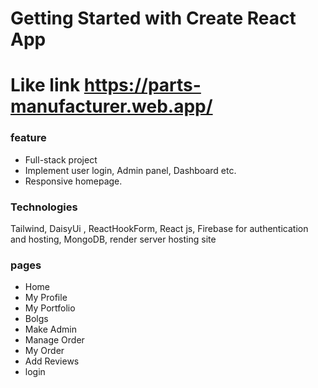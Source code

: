 # Getting Started with Create React App
# Like link https://parts-manufacturer.web.app/

### feature
* Full-stack project
* Implement user login, Admin panel, Dashboard etc.
* Responsive homepage.

### Technologies 
Tailwind, DaisyUi , ReactHookForm, React js, Firebase for
authentication and hosting, MongoDB, render server hosting site
### pages
* Home 
* My Profile
* My Portfolio
* Bolgs 
* Make Admin 
* Manage Order 
* My Order 
* Add Reviews
* login 


